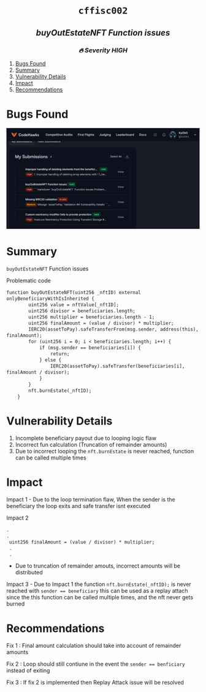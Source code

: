 <h1 align="center"><code> cffisc002 </code></h1>
<h2 align="center"><i>buyOutEstateNFT Function issues</i></h2>
<h3 align="center"><i> 🔥 Severity HIGH</i></h3>


1. [Bugs Found](#bugs-found)
2. [Summary](#summary)
3. [Vulnerability Details](#vulnerability-details)
4. [Impact](#impact)
5. [Recommendations](#recommendations)

# Bugs Found

![](../gfx/cffisc.jpg)

# Summary 

`buyOutEstateNFT` Function issues 

Problematic code 
```solidity 
function buyOutEstateNFT(uint256 _nftID) external onlyBeneficiaryWithIsInherited {
        uint256 value = nftValue[_nftID];
        uint256 divisor = beneficiaries.length;
        uint256 multiplier = beneficiaries.length - 1;
        uint256 finalAmount = (value / divisor) * multiplier;
        IERC20(assetToPay).safeTransferFrom(msg.sender, address(this), finalAmount);
        for (uint256 i = 0; i < beneficiaries.length; i++) {
            if (msg.sender == beneficiaries[i]) {
                return;
            } else {
                IERC20(assetToPay).safeTransfer(beneficiaries[i], finalAmount / divisor);
            }
        }
        nft.burnEstate(_nftID);
    }
```

# Vulnerability Details

1. Incomplete beneficiary payout due to looping logic flaw
2. Incorrect fun calculation (Truncation of remainder amounts)
3. Due to incorrect looping the `nft.burnEstate` is never reached, function can be called multiple times


# Impact

Impact 1 - Due to the loop termination flaw, When the sender is the beneficiary the loop exits and safe transfer isnt executed

Impact 2

```solidity 
.
.
 uint256 finalAmount = (value / divisor) * multiplier;
 .
 .
```

- Due to truncation of remainder amouts, incorrect amounts will be distributed

Impact 3 - Due to Impact 1 the function `nft.burnEstate(_nftID);` is never reached with `sender == beneficiary` this can be used as a replay attach since the this function can be called multiple times, and the nft never gets burned

# Recommendations

Fix 1 : Final amount calculation should take into account of remainder amounts

Fix 2 : Loop should still contiune in the event the `sender == benficiary` instead of exiting

Fix 3 : If fix 2 is implemented then Replay Attack issue will be resolved
